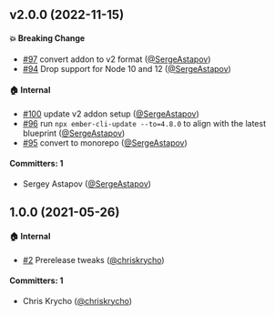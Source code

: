 
## v2.0.0 (2022-11-15)

#### :boom: Breaking Change
* [#97](https://github.com/chriskrycho/ember-simple-track-helper/pull/97) convert addon to v2 format ([@SergeAstapov](https://github.com/SergeAstapov))
* [#94](https://github.com/chriskrycho/ember-simple-track-helper/pull/94) Drop support for Node 10 and 12 ([@SergeAstapov](https://github.com/SergeAstapov))

#### :house: Internal
* [#100](https://github.com/chriskrycho/ember-simple-track-helper/pull/100) update v2 addon setup ([@SergeAstapov](https://github.com/SergeAstapov))
* [#96](https://github.com/chriskrycho/ember-simple-track-helper/pull/96) run `npx ember-cli-update --to=4.8.0` to align with the latest blueprint ([@SergeAstapov](https://github.com/SergeAstapov))
* [#95](https://github.com/chriskrycho/ember-simple-track-helper/pull/95) convert to monorepo ([@SergeAstapov](https://github.com/SergeAstapov))

#### Committers: 1
- Sergey Astapov ([@SergeAstapov](https://github.com/SergeAstapov))


## 1.0.0 (2021-05-26)

#### :house: Internal
* [#2](https://github.com/chriskrycho/ember-simple-track-helper/pull/2) Prerelease tweaks ([@chriskrycho](https://github.com/chriskrycho))

#### Committers: 1
- Chris Krycho ([@chriskrycho](https://github.com/chriskrycho))

